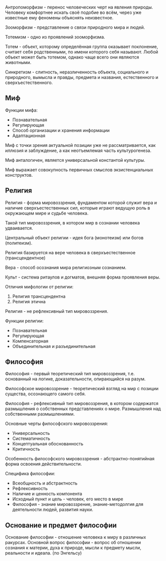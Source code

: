 Антропоморфизм - перенос человеческих черт на явления природы. Человеку комфортнее искать своё подобие во всём, через уже известные ему феномены объяснять неизвестное.

Зооморфизм - представление о связи природного мира и людей.

Тотемизм - одно из проявлений зооморфизма.

Тотем - объект, которому определённая группа оказывает поклонение, считает себя родственными, по имени которого себя называют. Любой объект может быть тотемом, однако чаще всего они являются животными.

Синкретизм - слитность, неразличенность объекта, социального и природного, вымысла и правды, предмета и названия, естественного и сверхъестественного.

## Миф

Функции мифа:
- Познавательная
- Регулирующая
- Способ организации и хранения информации
- Адаптационная

Миф с точки зрения актуальной позиции уже не рассматривается, как иллюзия и заблуждение, а как неотъемлемая часть культурогенеза.

Миф анталогичен, является универсальной константой культуры.

Миф выражает совокупность первичных смыслов экзистенциальных конструктов.

## Религия

Религия - форма мировоззрения, фундаментом которой служит вера и наличие сверхъестественных сил, которые играют ведущую роль в окружающем мире и судьбе человека.

Такой тип мировоззрения, в котором мир в сознании человека удваивается.

Центральный объект религии - идея бога (монотеизм) или богов (политеизм).

Религия базируется на вере человека в сверхъестественное (трансцендентное)

Вера - способ осознания мира религиозным сознанием.

Культ - система ритаулов и догматов, внешняя форма проявления веры.

Отличия мифологии от религии:
1. Религия трансцендентна
2. Религия этична

Религия - не рефлексивный тип мировоззрения.

Функции религии:
- Познавательная
- Регулирующая
- Компенсаторная
- Объединительная и разъединительная

## Философия

Философия - первый теоретический тип мировоззрения, т.е. основанный на логике, доказательности, опирающийся на разум.

Философское мировоззрение - теоретический взгляд на мир с позиции существа, осознающего самого себя.

Философия - рефлексивный тип мировоззрения, в котором содержатся размышления о собственных представлениях о мире. Размышления над собственными размышлениями.

Основные черты философского мировоззрения:
- Универсальность
- Систематичность
- Концептуальная обоснованность
- Критичность

Особенность философского мировоззрения - абстрактно-понятийная форма освоения действительности.

Специфика философии:
- Всеобщность и абстрактность
- Рефлексивность
- Наличие и ценность компонента
- Исходный пункт и цель - человек, его место в мире
- Философия - знание мировоззрение, знание-методолгия для деятельности людей, развития науки.

## Основание и предмет философии

Основание философии - отношение человека к миру в различных ракурсах.
Основной вопрос философии - вопрос об отношении сознания к материи, духа к природе, мысли к предмету мысли, реальности и идеала. (по Энгельсу)